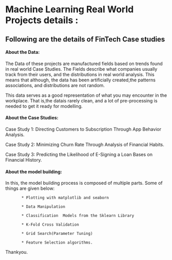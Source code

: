 # Machine Learning Real World Projects details :

## Following are the details of FinTech Case studies

 #### About the Data:
 
 The Data of these projects are manufactured fields based on trends found in real world Case Studies. The Fields describe
 what companies usually track from their users, and the distributions in real world analysis. This means that although,
 the data has been artificially created,the patterns associations, and distributions are not random. 
 
 This data serves as a good representation of what you may encounter in the workplace. That is,the datais rarely clean,
 and a lot of pre-processing is needed to get it ready for modelling.
 
 #### About the Case Studies:
 
 Case Study 1: Directing Customers to Subscription Through App Behavior Analysis.
 
 
 Case Study 2: Minimizing Churn Rate Through Analysis of Financial Habits.
 
 
 Case Study 3: Predicting the Likelihood of E-Signing a Loan Bases on Financial History.
 
 #### About the model building:
 
 In this, the model building process is composed of multiple parts. Some of things are given below:
           
           * Plotting with matplotlib and seaborn
           
           * Data Manipulation
           
           * Classification  Models from the Sklearn Library
           
           * K-Fold Cross Validation
           
           * Grid Search(Parameter Tuning)
           
           * Feature Selection algorithms.

Thankyou.


```python

```
